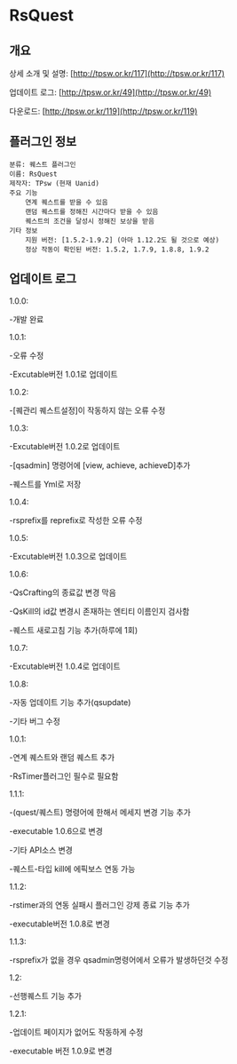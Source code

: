# RsQuest


개요
-----------------
상세 소개 및 설명: [http://tpsw.or.kr/117](http://tpsw.or.kr/117)

업데이트 로그: [http://tpsw.or.kr/49](http://tpsw.or.kr/49)

다운로드: [http://tpsw.or.kr/119](http://tpsw.or.kr/119)

플러그인 정보
-------------
    분류: 퀘스트 플러그인
    이름: RsQuest
    제작자: TPsw (현재 Uanid)
    주요 기능
        연계 퀘스트를 받을 수 있음
        랜덤 퀘스트를 정해진 시간마다 받을 수 있음
        퀘스트의 조건을 달성시 정해진 보상을 받음
    기타 정보
        지원 버전: [1.5.2-1.9.2] (아마 1.12.2도 될 것으로 예상)
        정상 작동이 확인된 버전: 1.5.2, 1.7.9, 1.8.8, 1.9.2
        
업데이트 로그
------------------
1.0.0:

-개발 완료

1.0.1:

-오류 수정

-Excutable버전 1.0.1로 업데이트

1.0.2:

-[퀘관리 퀘스트설정]이 작동하지 않는 오류 수정

1.0.3:

-Excutable버전 1.0.2로 업데이트

-[qsadmin] 명령어에 [view, achieve, achieveD]추가

-퀘스트를 Yml로 저장

1.0.4:

-rsprefix를 reprefix로 작성한 오류 수정

1.0.5:

-Excutable버전 1.0.3으로 업데이트

1.0.6:

-QsCrafting의 종료값 변경 막음

-QsKill의 id값 변경시 존재하는 엔티티 이름인지 검사함

-퀘스트 새로고침 기능 추가(하루에 1회)

1.0.7:

-Excutable버전 1.0.4로 업데이트

1.0.8:

-자동 업데이트 기능 추가(qsupdate)

-기타 버그 수정

1.0.1:

-연계 퀘스트와 랜덤 퀘스트 추가

-RsTimer플러그인 필수로 필요함

1.1.1:

-(quest/퀘스트) 명령어에 한해서 메세지 변경 기능 추가

-executable 1.0.6으로 변경

-기타 API소스 변경

-퀘스트-타입 kill에 에픽보스 연동 가능

1.1.2:

-rstimer과의 연동 실패시 플러그인 강제 종료 기능 추가

-executable버전 1.0.8로 변경

1.1.3:

-rsprefix가 없을 경우 qsadmin명령어에서 오류가 발생하던것 수정

1.2:

-선행퀘스트 기능 추가

1.2.1:

-업데이트 페이지가 없어도 작동하게 수정

-executable 버전 1.0.9로 변경
